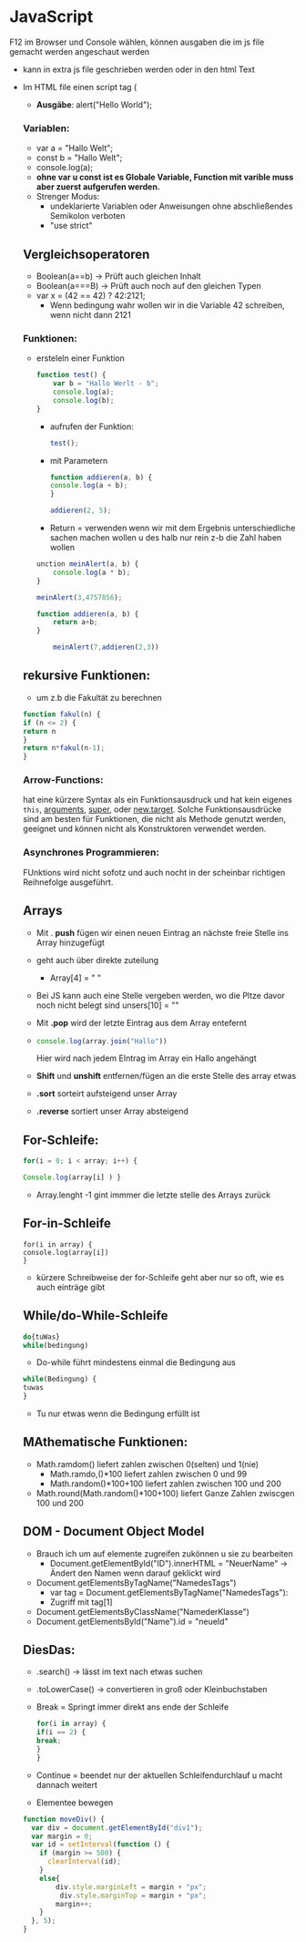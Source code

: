 # JavaScript

F12 im Browser und Console wählen, können ausgaben die im js file gemacht werden angeschaut werden

- kann in extra js file geschrieben werden oder in den html Text

   <script src="../javaScript/JS(MeineErsteKleienWebsite).js" type="text/javascript"> </script>

- Im HTML file einen script tag (<script>)

 <script type="text/javascript">
   alrt("Hello World");
</script>

- **Ausgäbe**:  alert("Hello World");

### Variablen:

- var a = "Hallo Welt";
- const b = "Hallo Welt";
- console.log(a);
- **ohne var u const ist es Globale Variable, Function mit varible muss aber zuerst aufgerufen werden.**
- Strenger Modus:
  -  undeklarierte Variablen oder Anweisungen ohne abschließendes Semikolon verboten
  - "use strict"

## Vergleichsoperatoren

- Boolean(a==b) -> Prüft auch gleichen Inhalt
- Boolean(a===B) -> Prüft auch noch auf den gleichen Typen
- var x = (42 == 42) ? 42:2121;
  - Wenn bedingung wahr wollen wir in die Variable 42 schreiben, wenn nicht dann 2121



### Funktionen:

- ersteleln einer Funktion

  ```javascript
  function test() {
      var b = "Hallo Werlt - b";
      console.log(a);
      console.log(b);
  }
  
  ```

  - aufrufen der Funktion: 

    ```javascript
    test();
    
    ```
  - mit Parametern  

    ```js
    function addieren(a, b) {
    console.log(a + b);
    }
    
    addieren(2, 5);
    ```

  - Return = verwenden wenn wir mit dem Ergebnis unterschiedliche sachen machen wollen u des halb nur rein z-b die Zahl haben wollen

  ```js
  unction meinAlert(a, b) {
      console.log(a * b);
  }
  
  meinAlert(3,4757856);
  
  function addieren(a, b) {
      return a+b;
  }
  
      meinAlert(7,addieren(2,3))
  ```

## rekursive Funktionen:

- um z.b die Fakultät zu berechnen

```js
function fakul(n) {
if (n <= 2) {
return n
}
return n*fakul(n-1);
}
```



### Arrow-Functions:

hat eine kürzere Syntax als ein Funktionsausdruck und hat kein eigenes `this`, [arguments](https://developer.mozilla.org/de/docs/Web/JavaScript/Reference/Functions/arguments), [super](https://developer.mozilla.org/de/docs/Web/JavaScript/Reference/Operators/super), oder [new.target](https://developer.mozilla.org/de/docs/Web/JavaScript/Reference/Operators/new.target). Solche Funktionsausdrücke sind am besten für Funktionen, die nicht als Methode genutzt werden, geeignet und können nicht als Konstruktoren verwendet werden.

### Asynchrones Programmieren:

FUnktions wird nicht sofotz und auch nocht in der scheinbar richtigen Reihnefolge ausgeführt.



## Arrays

- Mit . **push** fügen wir einen neuen Eintrag an nächste freie Stelle ins Array hinzugefügt

- geht auch über direkte zuteilung

  - Array[4] = " "

- Bei JS kann auch eine Stelle vergeben werden, wo die Pltze davor noch nicht belegt sind unsers[10] = ""

- Mit **.pop** wird der letzte Eintrag aus dem Array entefernt 

- ```js
  console.log(array.join("Hallo"))
  ```

  Hier wird nach jedem EIntrag im Array ein Hallo angehängt

- **Shift** und **unshift** entfernen/fügen an die erste Stelle des array etwas

- **.sort** sorteirt aufsteigend unser Array

- **.reverse** sortiert unser Array absteigend



## For-Schleife:

```js
for(i = 0; i < array; i++) {

Console.log(array[i] ) }
```

- Array.lenght -1 gint immmer die letzte stelle des Arrays zurück



## For-in-Schleife

 ```
for(i in array) {
console.log(array[i])
}
 ```

- kürzere Schreibweise der for-Schleife geht aber nur so oft, wie es auch einträge gibt

## While/do-While-Schleife

```js
do{tuWas}
while(bedingung)
```

- Do-while führt mindestens einmal die Bedingung aus

```js
while(Bedingung) {
tuwas
}
```

- Tu nur etwas wenn die Bedingung erfüllt ist



## MAthematische Funktionen:

- Math.ramdom() liefert zahlen zwischen 0(selten) und 1(nie)
  - Math.ramdo,()*100 liefert zahlen zwischen 0 und 99
  - Math.random()*100+100 liefert zahlen zwischen 100 und 200
- Math.round(Math.random()*100+100) liefert Ganze Zahlen zwiscgen 100 und 200

## DOM - Document Object Model

- Brauch ich um auf elemente zugreifen zukönnen u sie zu bearbeiten
  - Document.getElementById("ID").innerHTML = "NeuerName" -> Ändert den Namen wenn darauf geklickt wird
- Document.getElementsByTagName("NamedesTags")
  - var tag = Document.getElementsByTagName("NamedesTags"):
  - Zugriff mit tag[1]
- Document.getElementsByClassName("NamederKlasse")
- Document.getElementsById("Name").id = "neueId"



## DiesDas:

- .search() -> lässt im text nach etwas suchen

- .toLowerCase() -> convertieren in groß oder Kleinbuchstaben

- Break = Springt immer direkt ans ende der Schleife

  ```js
  for(i in array) {
  if(i == 2) {
  break;
  }
  }
  ```

  

- Continue = beendet nur der aktuellen Schleifendurchlauf u macht dannach weitert 
- Elementee bewegen

```js
function moveDiv() {
  var div = document.getElementById("div1");
  var margin = 0;
  var id = setInterval(function () {
    if (margin >= 500) {
      clearInterval(id);
    }
    else{
        div.style.marginLeft = margin + "px";
         div.style.marginTop = margin + "px";
        margin++;
    }
  }, 5);
}
```


